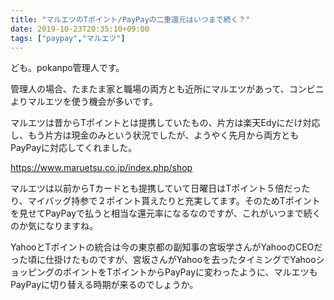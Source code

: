 ```yaml
---
title: "マルエツのTポイント/PayPayの二重還元はいつまで続く？"
date: 2019-10-23T20:35:10+09:00
tags: ["paypay","マルエツ"]
---
```


ども。pokanpo管理人です。

管理人の場合、たまたま家と職場の両方とも近所にマルエツがあって、コンビニよりマルエツを使う機会が多いです。

マルエツは昔からTポイントとは提携していたもの、片方は楽天Edyにだけ対応し、もう片方は現金のみという状況でしたが、ようやく先月から両方ともPayPayに対応してくれました。

https://www.maruetsu.co.jp/index.php/shop

マルエツは以前からTカードとも提携していて日曜日はTポイント５倍だったり、マイバッグ持参で２ポイント貰えたりと充実してます。そのためTポイントを見せてPayPayで払うと相当な還元率になるなのですが、これがいつまで続くのか気になりますね。

YahooとTポイントの統合は今の東京都の副知事の宮坂学さんがYahooのCEOだった頃に仕掛けたものですが、宮坂さんがYahooを去ったタイミングでYahooショッピングのポイントをTポイントからPayPayに変わったように、マルエツもPayPayに切り替える時期が来るのでしょうか。
